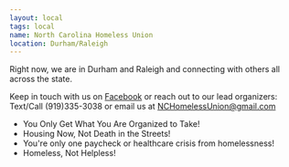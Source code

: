 ```yaml
---
layout: local
tags: local
name: North Carolina Homeless Union
location: Durham/Raleigh
---
```

Right now, we are in Durham and Raleigh and connecting with others all across the state.

Keep in touch with us on [Facebook](https://www.facebook.com/profile.php?id=61566395250840) or reach out to our lead organizers: Text/Call (919)335-3038 or email us at NCHomelessUnion@gmail.com

* You Only Get What You Are Organized to Take!
* Housing Now, Not Death in the Streets!
* You're only one paycheck or healthcare crisis from homelessness!
* Homeless, Not Helpless!
